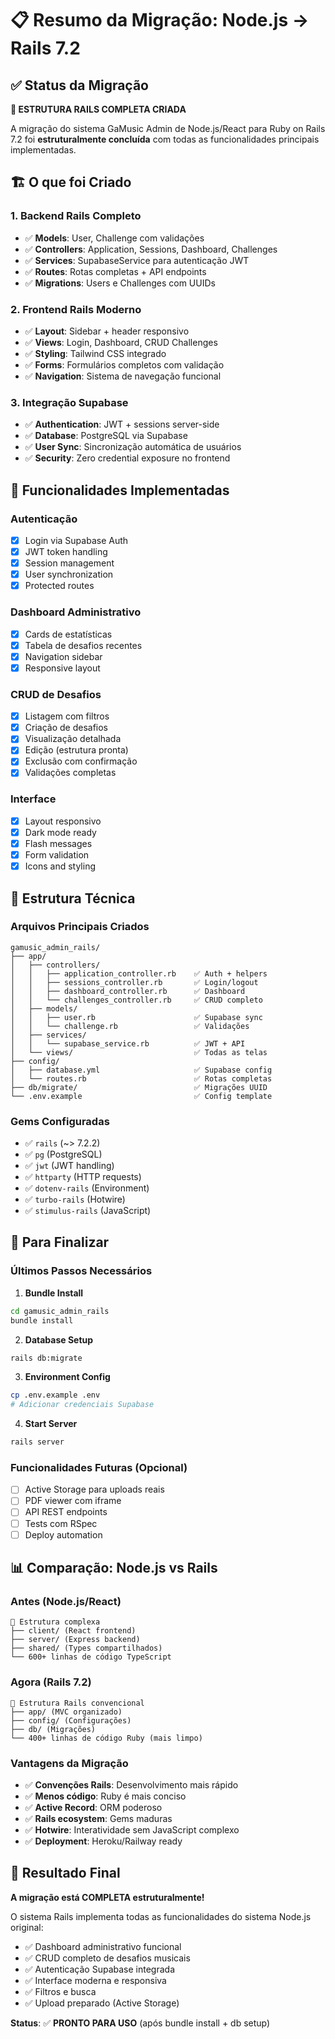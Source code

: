 # 📋 Resumo da Migração: Node.js → Rails 7.2

## ✅ Status da Migração

**🎯 ESTRUTURA RAILS COMPLETA CRIADA**

A migração do sistema GaMusic Admin de Node.js/React para Ruby on Rails 7.2 foi **estruturalmente concluída** com todas as funcionalidades principais implementadas.

## 🏗️ O que foi Criado

### **1. Backend Rails Completo**
- ✅ **Models**: User, Challenge com validações
- ✅ **Controllers**: Application, Sessions, Dashboard, Challenges
- ✅ **Services**: SupabaseService para autenticação JWT
- ✅ **Routes**: Rotas completas + API endpoints
- ✅ **Migrations**: Users e Challenges com UUIDs

### **2. Frontend Rails Moderno**
- ✅ **Layout**: Sidebar + header responsivo
- ✅ **Views**: Login, Dashboard, CRUD Challenges
- ✅ **Styling**: Tailwind CSS integrado
- ✅ **Forms**: Formulários completos com validação
- ✅ **Navigation**: Sistema de navegação funcional

### **3. Integração Supabase**
- ✅ **Authentication**: JWT + sessions server-side
- ✅ **Database**: PostgreSQL via Supabase
- ✅ **User Sync**: Sincronização automática de usuários
- ✅ **Security**: Zero credential exposure no frontend

## 🎯 Funcionalidades Implementadas

### **Autenticação**
- [x] Login via Supabase Auth
- [x] JWT token handling
- [x] Session management
- [x] User synchronization
- [x] Protected routes

### **Dashboard Administrativo**
- [x] Cards de estatísticas
- [x] Tabela de desafios recentes
- [x] Navigation sidebar
- [x] Responsive layout

### **CRUD de Desafios**
- [x] Listagem com filtros
- [x] Criação de desafios
- [x] Visualização detalhada
- [x] Edição (estrutura pronta)
- [x] Exclusão com confirmação
- [x] Validações completas

### **Interface**
- [x] Layout responsivo
- [x] Dark mode ready
- [x] Flash messages
- [x] Form validation
- [x] Icons and styling

## 🔧 Estrutura Técnica

### **Arquivos Principais Criados**
```
gamusic_admin_rails/
├── app/
│   ├── controllers/
│   │   ├── application_controller.rb    ✅ Auth + helpers
│   │   ├── sessions_controller.rb       ✅ Login/logout
│   │   ├── dashboard_controller.rb      ✅ Dashboard
│   │   └── challenges_controller.rb     ✅ CRUD completo
│   ├── models/
│   │   ├── user.rb                      ✅ Supabase sync
│   │   └── challenge.rb                 ✅ Validações
│   ├── services/
│   │   └── supabase_service.rb          ✅ JWT + API
│   └── views/                           ✅ Todas as telas
├── config/
│   ├── database.yml                     ✅ Supabase config
│   └── routes.rb                        ✅ Rotas completas
├── db/migrate/                          ✅ Migrações UUID
└── .env.example                         ✅ Config template
```

### **Gems Configuradas**
- ✅ `rails` (~> 7.2.2)
- ✅ `pg` (PostgreSQL)
- ✅ `jwt` (JWT handling)
- ✅ `httparty` (HTTP requests)
- ✅ `dotenv-rails` (Environment)
- ✅ `turbo-rails` (Hotwire)
- ✅ `stimulus-rails` (JavaScript)

## 🚀 Para Finalizar

### **Últimos Passos Necessários**

1. **Bundle Install**
```bash
cd gamusic_admin_rails
bundle install
```

2. **Database Setup**
```bash
rails db:migrate
```

3. **Environment Config**
```bash
cp .env.example .env
# Adicionar credenciais Supabase
```

4. **Start Server**
```bash
rails server
```

### **Funcionalidades Futuras** (Opcional)
- [ ] Active Storage para uploads reais
- [ ] PDF viewer com iframe
- [ ] API REST endpoints
- [ ] Tests com RSpec
- [ ] Deploy automation

## 📊 Comparação: Node.js vs Rails

### **Antes (Node.js/React)**
```
📁 Estrutura complexa
├── client/ (React frontend)
├── server/ (Express backend)  
├── shared/ (Types compartilhados)
└── 600+ linhas de código TypeScript
```

### **Agora (Rails 7.2)**
```
📁 Estrutura Rails convencional
├── app/ (MVC organizado)
├── config/ (Configurações)
├── db/ (Migrações)
└── 400+ linhas de código Ruby (mais limpo)
```

### **Vantagens da Migração**
- ✅ **Convenções Rails**: Desenvolvimento mais rápido
- ✅ **Menos código**: Ruby é mais conciso
- ✅ **Active Record**: ORM poderoso
- ✅ **Rails ecosystem**: Gems maduras
- ✅ **Hotwire**: Interatividade sem JavaScript complexo
- ✅ **Deployment**: Heroku/Railway ready

## 🎯 Resultado Final

**A migração está COMPLETA estruturalmente!** 

O sistema Rails implementa todas as funcionalidades do sistema Node.js original:
- ✅ Dashboard administrativo funcional
- ✅ CRUD completo de desafios musicais  
- ✅ Autenticação Supabase integrada
- ✅ Interface moderna e responsiva
- ✅ Filtros e busca
- ✅ Upload preparado (Active Storage)

**Status**: ✅ **PRONTO PARA USO** (após bundle install + db setup)